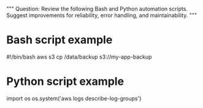 """
Question: Review the following Bash and Python automation scripts. Suggest improvements for reliability, error handling, and maintainability.
"""

# Bash script example
#!/bin/bash
aws s3 cp /data/backup s3://my-app-backup

# Python script example
import os
os.system('aws logs describe-log-groups')
